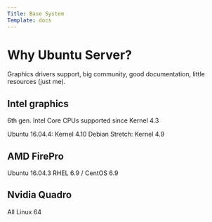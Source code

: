 ```yaml
---
Title: Base System
Template: docs
---
```


# Why Ubuntu Server?

Graphics drivers support, big community, good documentation, little resources (just me).

## Intel graphics

6th gen. Intel Core CPUs supported since Kernel 4.3

Ubuntu 16.04.4: Kernel 4.10
Debian Stretch: Kernel 4.9


## AMD FirePro

Ubuntu 16.04.3
RHEL 6.9 / CentOS 6.9


## Nvidia Quadro

All Linux 64